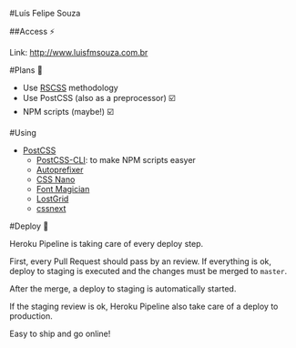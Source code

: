 #Luís Felipe Souza

##Access :zap:

Link: http://www.luisfmsouza.com.br

#Plans :thought_balloon:
- Use [RSCSS](http://willianjusten.com.br/falando-sobre-rscss/) methodology
- Use PostCSS (also as a preprocessor) :ballot_box_with_check:
- NPM scripts (maybe!) :ballot_box_with_check:

#Using
- [PostCSS](https://github.com/postcss/postcss)
  - [PostCSS-CLI](https://github.com/postcss/postcss-cli): to make NPM scripts easyer
  - [Autoprefixer](https://github.com/postcss/autoprefixer)
  - [CSS Nano](https://github.com/ben-eb/cssnano)
  - [Font Magician](https://github.com/jonathantneal/postcss-font-magician)
  - [LostGrid](https://github.com/peterramsing/lost)
  - [cssnext](https://github.com/MoOx/postcss-cssnext)


#Deploy :rocket:

Heroku Pipeline is taking care of every deploy step.

First, every Pull Request should pass by an review. If everything is ok, deploy to staging is executed and the changes must be merged to `master`.

After the merge, a deploy to staging is automatically started.

If the staging review is ok, Heroku Pipeline also take care of a deploy to production.

Easy to ship and go online!
